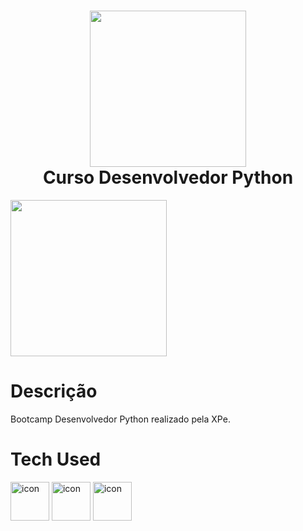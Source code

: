 <div align="center">
 <h1> <img src="https://upload.wikimedia.org/wikipedia/commons/thumb/c/c3/Python-logo-notext.svg/1869px-Python-logo-notext.svg.png" width="250px"><br/>Curso Desenvolvedor Python </h1>
</div>


<img src="https://lirp.cdn-website.com/35665dd9/dms3rep/multi/opt/AF_Logo_XPE_Principal_Degrade_Negativo_RGB-1920w.png" width="250px">


# Descrição
Bootcamp Desenvolvedor Python realizado pela XPe.


# Tech Used

<div>
<img src="https://techstack-generator.vercel.app/python-icon.svg" alt="icon" width="62" height="62" />
<img src="https://techstack-generator.vercel.app/django-icon.svg" alt="icon" width="62" height="62" />
<img src="https://techstack-generator.vercel.app/mysql-icon.svg" alt="icon" width="62" height="62" />
</div>
